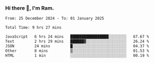 ### Hi there 👋, I'm Ram.

<!--START_SECTION:waka-->

```txt
From: 25 December 2024 - To: 01 January 2025

Total Time: 9 hrs 27 mins

JavaScript   6 hrs 24 mins   █████████████████░░░░░░░░   67.67 %
Text         2 hrs 29 mins   ██████▓░░░░░░░░░░░░░░░░░░   26.24 %
JSON         24 mins         █░░░░░░░░░░░░░░░░░░░░░░░░   04.37 %
Other        8 mins          ▒░░░░░░░░░░░░░░░░░░░░░░░░   01.53 %
HTML         1 min           ░░░░░░░░░░░░░░░░░░░░░░░░░   00.19 %
```

<!--END_SECTION:waka-->
